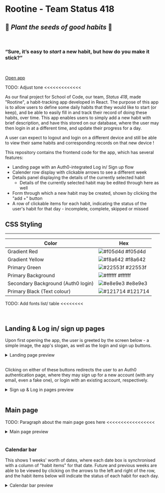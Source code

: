 # Rootine - Team Status 418

## 🌱 _Plant the seeds of good habits_ 🌱

<br>

### “Sure, it’s easy to _start_ a new habit, but how do you make it stick?”
<br>

[Open app](https://rootine.netlify.app "Rootine deployed on Netlify")
<br>

TODO: Adjust tone <<<<<<<<<<<<<

As our final project for School of Code, our team, _Status 418_, made "Rootine", a habit-tracking app developed in React. The purpose of this app is to allow users to define some daily habits that they would like to start (or keep), and be able to easily fill in and track their record of doing these habits, over time. This app enables users to simply add a new habit with brief description, and have this stored on our database, where the user may then login in at a different time, and update their progress for a day. 

A user can expect to logout and login on a different device and still be able to view their same habits and corresponding records on that new device !

This repository contains the frontend code for the app, which has several features:

-   Landing page with an Auth0-integrated Log in/ Sign up flow
-   Calender row display with clickable arrows to see a different week
-   Details panel displaying the details of the currently selected habit
    -   Details of the currently selected habit may be edited through here as well
-   Form through which a new habit may be created, shown by clicking the "add +" button
-   A row of clickable items for each habit, indicating the status of the user's habit for that day - incomplete, complete, skipped or missed

## CSS Styling

---

| Color                              | Hex                                                              |
| ---------------------------------- | ---------------------------------------------------------------- |
| Gradient Red                       | ![#f05d4d](https://via.placeholder.com/10/f05d4d?text=+) #f05d4d |
| Gradient Yellow                    | ![#f8a642](https://via.placeholder.com/10/f8a642?text=+) #f8a642 |
| Primary Green                      | ![#22553f](https://via.placeholder.com/10/22553f?text=+) #22553f |
| Primary Background                 | ![#ffffff](https://via.placeholder.com/10/ffffff?text=+) #ffffff |
| Secondary Background (Auth0 login) | ![#e8e9e3](https://via.placeholder.com/10/e8e9e3?text=+) #e8e9e3 |
| Primary Black (Text colour)        | ![#121714](https://via.placeholder.com/10/121714?text=+) #121714 |

TODO: Add fonts list/ table <<<<<<<<

<br>

## Landing & Log in/ sign up pages

Upon first opening the app, the user is greeted by the screen below - a simple image, the app's slogan, as well as the login and sign up buttons.

<details>
<summary>Landing page preview</summary>

![Login page screenshot](/screenshots/LandingPage.jpg)

</details>
<br>

Clicking on either of these buttons redirects the user to an Auth0 authentication page,
where they may sign up for a new account (with any email, even a fake one), or login with an existing account, respectively.

<details>
<summary>Sign up & Log in pages preview</summary>

![Sign up page screenshot](/screenshots/SignupPage.jpg)
Clicking the _sign up_ button takes the user to this page

<br>

![Log in page screenshot](/screenshots/LoginPage.jpg)
Clicking the _log in_ button takes the user to this (slightly different) page

</details>

<br>

## Main page
TODO: Paragraph about the main page goes here <<<<<<<<<<<<<<<<<

<details>
<summary>Main page preview</summary>

![Main page screenshot](/screenshots/MainPage.jpg)

</details>
<br>

### Calendar bar
This shows 1 weeks' worth of dates, where each date box is synchronised with a column of "habit items" for that date. Future and previous weeks are able to be viewed by clicking on the arrows to the left and right of the row, and the habit items below will indicate the status of each habit for each day.

<details>
<summary>Calendar bar preview</summary>

![Calendar bar screenshot](/screenshots/CalendarBar.jpg)

</details>